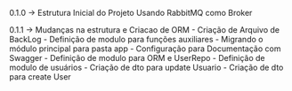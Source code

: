 0.1.0 -> Estrutura Inicial do Projeto Usando RabbitMQ como Broker

0.1.1 -> Mudanças na estrutura e Criacao de ORM
    - Criação de Arquivo de BackLog
    - Definição de modulo para funções auxiliares
    - Migrando o módulo principal para pasta app
    - Configuração para Documentação com Swagger
    - Definição de modulo para ORM e UserRepo
    - Definição de modulo de usuários
    - Criação de dto para update Usuario
    - Criação de dto para create User